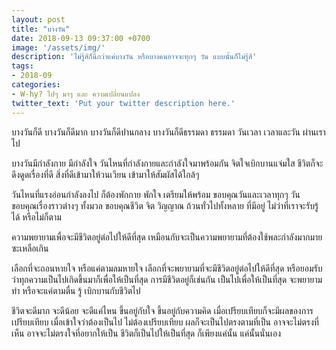 ```yaml
---
layout: post
title: "บางวัน"
date: 2018-09-13 09:37:00 +0700
image: '/assets/img/'
description: 'ไม่รู้สิก็นึกว่าแค่บางวัน หรือบางคนอาจจะทุกๆ วัน แบบนั้นก็ไม่รู้สิ'
tags:
- 2018-09
categories:
- W-hy? ไปๆ มาๆ และ ความเปลี่ยนแปลง
twitter_text: 'Put your twitter description here.'
---
```

บางวันก็ดี บางวันก็ดีมาก บางวันก็ดีปานกลาง บางวันก็ดีธรรมดา ธรรมดา วันเวลา เวลาและวัน ผ่านเราไป

บางวันมีกำลังกาย มีกำลังใจ วันไหนที่กำลังกายและกำลังใจมาพร้อมกัน จิตใจเบิกบานแจ่มใส ชีวิตก็จะดึงดูดเรื่องที่ดี สิ่งที่ดีเข้ามาให้วนเวียน เข้ามาให้สัมผัสได้ใกล้ๆ

วันไหนที่แรงอ่อนกำลังลงไป ก็ต้องพักกาย พักใจ เตรียมให้พร้อม ขอบคุณวันและเวลาทุกๆ วัน ขอบคุณเรื่องราวต่างๆ ทั้งมวล ขอบคุณชีวิต จิต วิญญาณ ถ้วนทั่วไปทั้งหลาย ที่มีอยู่ ไม่ว่าที่เราจะรับรู้ได้ หรือไม่ก็ตาม

ความพยายามเพื่อจะมีชีวิตอยู่ต่อไปให้ดีที่สุด เหมือนกับจะเป็นความพยายามที่ต้องใช้พละกำลังมากมายซะเหลือเกิน

เลือกที่จะถอนหายใจ หรือแค่ตามลมหายใจ เลือกที่จะพยายามที่จะมีชีวิตอยู่ต่อไปให้ดีที่สุด หรือยอมรับว่าทุกความเป็นไปเกิดขึ้นมาก็เพื่อให้เป็นที่สุด การมีชีวิตอยู่ก็เช่นกัน เป็นไปเพื่อให้เป็นที่สุด จะพยายามทำ หรือจะแค่ตามตื่น รู้ เบิกบานกับชีวิตไป

ชีวิตจะดีมาก จะดีน้อย จะดีแค่ไหน ขึ้นอยู่กับใจ ขึ้นอยู่กับความคิด เมื่อเปรียบเทียบก็จะมีผลของการเปรียบเทียบ เมื่อเข้าใจว่าต้องเป็นไป ไม่ต้องเปรียบเทียบ ผลก็จะเป็นไปตรงตามที่เป็น อาจจะไม่ตรงที่เห็น อาจจะไม่ตรงใจที่อยากให้เป็น ชีวิตก็เป็นไปให้เป็นที่สุด ก็เพียงแค่นั้น แค่นั้นนั่นเอง

